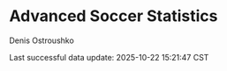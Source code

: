 # Advanced Soccer Statistics
Denis Ostroushko

<!-- gfm -->

Last successful data update: 2025-10-22 15:21:47 CST
